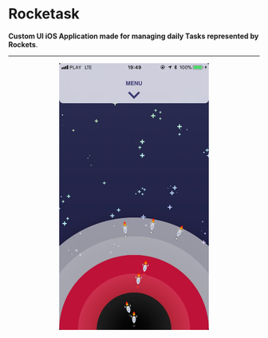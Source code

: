 # Rocketask

**Custom UI iOS Application made for managing daily Tasks represented by Rockets**. 



---


<p align="center">
    <img src="https://raw.githubusercontent.com/maikelSoFly/Prioritizer/master/Docs/screen1.jpg" width="300"/>
</p>
